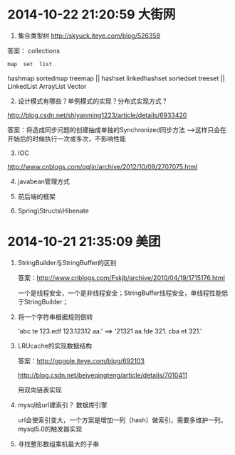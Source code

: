 
# 2014-10-22 21:20:59   大街网
1. 集合类型树  http://skyuck.iteye.com/blog/526358

 答案：  collections

    map  set  list
    
hashmap sortedmap treemap     ||  hashset linkedhashset  sortedset  treeset   ||　　LinkedList  ArrayList  Vector

2. 设计模式有哪些？单例模式的实现？分布式实现方式？

http://blog.csdn.net/shiyanming1223/article/details/6933420

答案：将造成同步问题的创建抽成单独的Synchronized同步方法 -->这样只会在开始后的时候执行一次或多次，不影响性能

3. IOC

http://www.cnblogs.com/qqlin/archive/2012/10/09/2707075.html

4. javabean管理方式

5. 前后端的框架

6. Spring\Structs\Hibenate


# 2014-10-21 21:35:09    美团
1. StringBuilder与StringBuffer的区别

    答案：http://www.cnblogs.com/Fskjb/archive/2010/04/19/1715176.html
    
    一个是线程安全，一个是非线程安全；StringBuffer线程安全，单线程性能低于StringBuilder；    
    
2. 将一个字符串根据规则倒转

    ‘abc te 123.edf 123.12312 aa.’ ==> '21321 aa.fde 321. cba et 321.'
    
3. LRUcache的实现数据结构 

    答案：http://gogole.iteye.com/blog/692103
    
    http://blog.csdn.net/beiyeqingteng/article/details/7010411

    用双向链表实现
        
4. mysql给url建索引？ 数据库引擎

     url会使索引变大，一个方案是增加一列（hash）做索引，需要多维护一列，mysql5.0的触发器实现
     
5. 寻找整形数组乘机最大的子串
